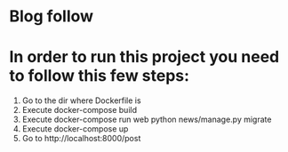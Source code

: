 # Blog follow

# In order to run this project you need to follow this few steps:

1. Go to the dir where Dockerfile is
2. Execute docker-compose build
3. Execute docker-compose run web python news/manage.py migrate
4. Execute docker-compose up
5. Go to http://localhost:8000/post
